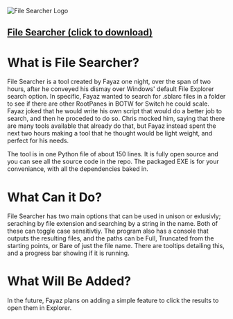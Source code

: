 ![File Searcher Logo](icon.ico)
## [File Searcher (click to download)](/build/File_Searcher.exe)
# What is File Searcher?
File Searcher is a tool created by Fayaz one night, over the span of two hours, after he conveyed his dismay over Windows' default File Explorer search option. In specific, Fayaz wanted to search for .sblarc files in a folder to see if there are other RootPanes in BOTW for Switch he could scale. Fayaz joked that he would write his own script that would do a better job to search, and then he proceded to do so. Chris mocked him, saying that there are many tools available that already do that, but Fayaz instead spent the next two hours making a tool that he thought would be light weight, and perfect for his needs. 

The tool is in one Python file of about 150 lines. It is fully open source and you can see all the source code in the repo. The packaged EXE is for your conveniance, with all the dependencies baked in.

# What Can it Do?
File Searcher has two main options that can be used in unison or exlusivly; seraching by file extension and searching by a string in the name. Both of these can toggle case sensitivtiy. The program also has a console that outputs the resulting files, and the paths can be Full, Truncated from the starting points, or Bare of just the file name. There are tooltips detailing this, and a progress bar showing if it is running.

# What Will Be Added?
In the future, Fayaz plans on adding a simple feature to click the results to open them in Explorer.
